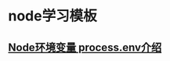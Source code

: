 # node学习模板

## [Node环境变量 process.env介绍](https://segmentfault.com/a/1190000011683741?utm_source=tag-newes "Node环境变量 process.env")